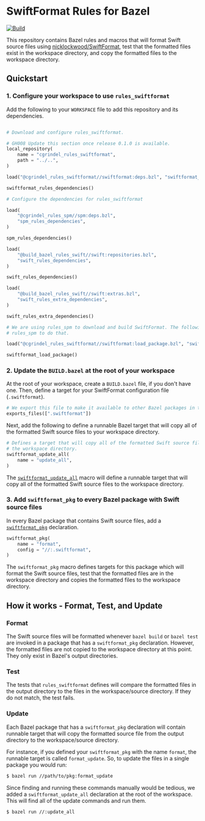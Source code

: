 # SwiftFormat Rules for Bazel

[![Build](https://github.com/cgrindel/rules_swiftformat/actions/workflows/bazel.yml/badge.svg)](https://github.com/cgrindel/rules_swiftformat/actions/workflows/bazel.yml)

This repository contains Bazel rules and macros that will format Swift source files using
[nicklockwood/SwiftFormat](https://github.com/nicklockwood/SwiftFormat), test that the formatted
files exist in the workspace directory, and copy the formatted files to the workspace directory.


<a id="#quickstart"></a>
## Quickstart

### 1. Configure your workspace to use `rules_swiftformat`

Add the following to your `WORKSPACE` file to add this repository and its dependencies.

```python

# Download and configure rules_swiftformat.

# GH008 Update this section once release 0.1.0 is available.
local_repository(
    name = "cgrindel_rules_swiftformat",
    path = "../..",
)

load("@cgrindel_rules_swiftformat//swiftformat:deps.bzl", "swiftformat_rules_dependencies")

swiftformat_rules_dependencies()

# Configure the dependencies for rules_swiftformat

load(
    "@cgrindel_rules_spm//spm:deps.bzl",
    "spm_rules_dependencies",
)

spm_rules_dependencies()

load(
    "@build_bazel_rules_swift//swift:repositories.bzl",
    "swift_rules_dependencies",
)

swift_rules_dependencies()

load(
    "@build_bazel_rules_swift//swift:extras.bzl",
    "swift_rules_extra_dependencies",
)

swift_rules_extra_dependencies()

# We are using rules_spm to download and build SwiftFormat. The following will define configure
# rules_spm to do that.

load("@cgrindel_rules_swiftformat//swiftformat:load_package.bzl", "swiftformat_load_package")

swiftformat_load_package()
```

### 2. Update the `BUILD.bazel` at the root of your workspace

At the root of your workspace, create a `BUILD.bazel` file, if you don't have one. Then, define a
target for your SwiftFormat configuration file (`.swiftformat`). 

```python
# We export this file to make it available to other Bazel packages in the workspace.
exports_files([".swiftformat"])
```

Next, add the following to define a runnable Bazel target that will copy all of the formatted Swift
source files to your workspace directory.

```python
# Defines a target that will copy all of the formatted Swift source files to
# the workspace directory.
swiftformat_update_all(
    name = "update_all",
)
```

The [`swiftformat_update_all`](/doc/rules_and_macros_overview.md#swiftformat_update_all) macro will
define a runnable target that will copy all of the formatted Swift source files to the workspace
directory.


### 3. Add `swiftformat_pkg` to every Bazel package with Swift source files

In every Bazel package that contains Swift source files, add a
[`swiftformat_pkg`](/doc/rules_and_macros_overview.md#swiftformat_pkg) declaration.

```python
swiftformat_pkg(
    name = "format",
    config = "//:.swiftformat",
)
```

The `swiftformat_pkg` macro defines targets for this package which will format the Swift source
files, test that the formatted files are in the workspace directory and copies the formatted files
to the workspace directory.

## How it works - Format, Test, and Update

### Format

The Swift source files will be formatted whenever `bazel build` or `bazel test` are invoked in a
package that has a `swiftformat_pkg` declaration.  However, the formatted files are not copied to
the workspace directory at this point. They only exist in Bazel's output directories.

### Test

The tests that `rules_swiftformat` defines will compare the formatted files in the output directory
to the files in the workspace/source directory. If they do not match, the test fails.

### Update

Each Bazel package that has a `swiftformat_pkg` declaration will contain runnable target that will
copy the formatted source file from the output directory to the workspace/source directory.

For instance, if you defined your `swiftformat_pkg` with the name `format`, the runnable target is
called `format_update`. So, to update the files in a single package you would run:

```sh
$ bazel run //path/to/pkg:format_update
```

Since finding and running these commands manually would be tedious, we added a
`swiftformat_update_all` declaration at the root of the workspace. This will find all of the update
commands and run them.

```sh
$ bazel run //:update_all
```

